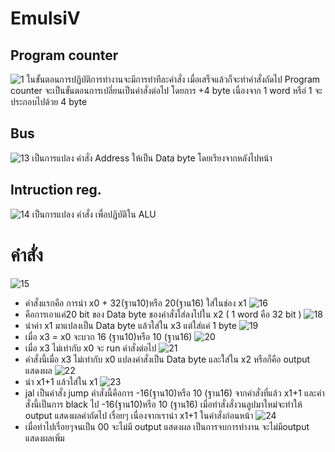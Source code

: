 # EmulsiV
## Program counter
![1](https://user-images.githubusercontent.com/98943979/160837407-35385d10-05c6-4746-832c-0570de1e743f.png)
ในขั้นตอนการปฏิบัติการทำงานจะมีการทำทีละคำสั่ง เมื่อเสร็จแล้วก็จะทำคำสั่งถัดไป  Program counter จะเป็นขั้นตอนการเปลี่ยนเป็นคำสั่งต่อไป โดยการ +4  byte เนื่องจาก 1 word หรือ่ 1 จะประกอบไปด้วย 4  byte
## Bus
![13](https://user-images.githubusercontent.com/98943979/160891057-2614b903-b787-4455-8dcd-818c469ef472.png)
เป็นการแปลง คำสั่ง Address ให้เป็น Data byte โดยเรียงจากหลังไปหน้า
## Intruction reg.
![14](https://user-images.githubusercontent.com/98943979/160883389-29c1a033-f7fd-4257-840a-be9838db7f1f.png)
เป็นการแปลง คำสั่ง เพื่อปฏิบัติใน ALU
# คำสั่ง
 ![15](https://user-images.githubusercontent.com/98943979/160891170-81fed520-37fe-4b97-9324-42a84b513b47.png)
- คำสั่งแรกคือ การนำ x0 + 32(ฐาน10)หรือ 20(ฐาน16) ใส่ในช่อง x1 
![16](https://user-images.githubusercontent.com/98943979/160887820-811425cd-db52-4050-8393-e738980bd4b5.png)
- คือการเอาแค่20 bit ของ Data byte ของคำสั่งใส่ลงไปใน x2 ( 1 word คือ 32 bit )
![18](https://user-images.githubusercontent.com/98943979/160888721-ff6a93e8-b971-4157-ac27-407d9380e090.png)
- นำค่า x1 มาแปลงเป็น Data byte แล้วใส่ใน x3 แต่ใส่แค่ 1 byte
![19](https://user-images.githubusercontent.com/98943979/160958477-a7573989-663e-4add-b717-4cf3dd3c8814.png)
- เมื่อ x3 = x0  จะบวก 16 (ฐาน10)หรือ 10 (ฐาน16) 
![20](https://user-images.githubusercontent.com/98943979/160958910-6d212790-f436-4ddb-90b9-29e370dead0c.png)
- เมื่อ x3 ไม่เท่ากับ x0 จะ run คำสั่งต่อไป
![21](https://user-images.githubusercontent.com/98943979/160959238-c0523d26-e142-4f3b-8a0a-2e7f0e089111.png)
- คำสั่งนี้เมื่อ x3 ไม่เท่ากับ x0 แปลงคำสั่งเป็น Data byte และใส่ใน x2 หรือก็คือ output แสดงผล
![22](https://user-images.githubusercontent.com/98943979/160959667-f74a8962-7831-4524-97f1-4a913d93cfc8.jpeg)
- นำ x1+1 แล้วใส่ใน x1 
![23](https://user-images.githubusercontent.com/98943979/160959694-c2e7f448-9070-48e3-93ea-e550ce99f2cf.jpeg)
- jal เป็นคำสั่ง jump คำสั่งนี้คือการ -16(ฐาน10)หรือ 10 (ฐาน16) จากคำสั่งที่แล้ว x1+1 และคำสั่งนี้เป็นการ black ไป -16(ฐาน10)หรือ 10 (ฐาน16) เมื่อทำสั่งสั่งวนลูปมาใหม่จะทำให้ output แสดงผลค่าถัดไป
เรื่อยๆ เนื่องจากเรานำ x1+1 ในคำสั่งก่อนหน้า
![24](https://user-images.githubusercontent.com/98943979/160960504-4f4850fa-16ed-466d-88b7-9f35495a0867.jpeg)
- เมื่อทำไปเรื่อยๆจนเป็น 00 จะไม่มี output แสดงผล เป็นการจบการทำงาน จะไม่มีoutput แสดงผลเพิ่ม
